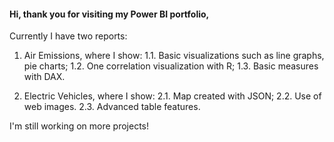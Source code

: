 #### Hi, thank you for visiting my Power BI portfolio,

Currently I have two reports:

1. Air Emissions, where I show:
1.1. Basic visualizations such as line graphs, pie charts;
1.2. One correlation visualization with R;
1.3. Basic measures with DAX.
   
2. Electric Vehicles, where I show:
2.1. Map created with JSON;
2.2. Use of web images.
2.3. Advanced table features.

I'm still working on more projects!
